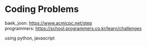 # Coding Problems

baek_joon: https://www.acmicpc.net/step  
programmers: https://school.programmers.co.kr/learn/challenges

using python, javascript
